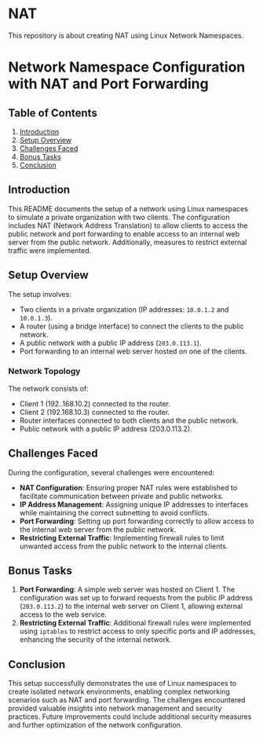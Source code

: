 # NAT
This repository is about creating NAT using Linux Network Namespaces.
# Network Namespace Configuration with NAT and Port Forwarding

## Table of Contents
1. [Introduction](#introduction)
2. [Setup Overview](#setup-overview)
3. [Challenges Faced](#challenges-faced)
4. [Bonus Tasks](#bonus-tasks)
5. [Conclusion](#conclusion)

## Introduction
This README documents the setup of a network using Linux namespaces to simulate a private organization with two clients. The configuration includes NAT (Network Address Translation) to allow clients to access the public network and port forwarding to enable access to an internal web server from the public network. Additionally, measures to restrict external traffic were implemented.

## Setup Overview
The setup involves:
- Two clients in a private organization (IP addresses: `10.0.1.2` and `10.0.1.3`).
- A router (using a bridge interface) to connect the clients to the public network.
- A public network with a public IP address (`203.0.113.1`).
- Port forwarding to an internal web server hosted on one of the clients.

### Network Topology
The network consists of:
- Client 1 (192..168.10.2) connected to the router.
- Client 2 (192.168.10.3) connected to the router.
- Router interfaces connected to both clients and the public network.
- Public network with a public IP address (203.0.113.2).

## Challenges Faced
During the configuration, several challenges were encountered:
- **NAT Configuration**: Ensuring proper NAT rules were established to facilitate communication between private and public networks.
- **IP Address Management**: Assigning unique IP addresses to interfaces while maintaining the correct subnetting to avoid conflicts.
- **Port Forwarding**: Setting up port forwarding correctly to allow access to the internal web server from the public network.
- **Restricting External Traffic**: Implementing firewall rules to limit unwanted access from the public network to the internal clients.

## Bonus Tasks
1. **Port Forwarding**: A simple web server was hosted on Client 1. The configuration was set up to forward requests from the public IP address (`203.0.113.2`) to the internal web server on Client 1, allowing external access to the web service.
2. **Restricting External Traffic**: Additional firewall rules were implemented using `iptables` to restrict access to only specific ports and IP addresses, enhancing the security of the internal network.

## Conclusion
This setup successfully demonstrates the use of Linux namespaces to create isolated network environments, enabling complex networking scenarios such as NAT and port forwarding. The challenges encountered provided valuable insights into network management and security practices. Future improvements could include additional security measures and further optimization of the network configuration.

